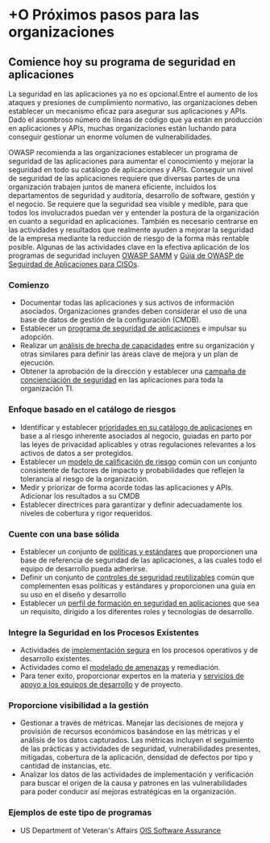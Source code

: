 # +O Próximos pasos para las organizaciones

## Comience hoy su programa de seguridad en aplicaciones

La seguridad en las aplicaciones ya no es opcional.Entre el aumento de los ataques y presiones de cumplimiento normativo, las organizaciones deben establecer un mecanismo eficaz para asegurar sus aplicaciones y APIs. Dado el asombroso número de líneas de código que ya están en producción en aplicaciones y APIs, muchas organizaciones están luchando para conseguir gestionar un enorme volumen de vulnerabilidades.

OWASP recomienda a las organizaciones establecer un programa de seguridad de las aplicaciones para aumentar el conocimiento y mejorar la seguridad en todo su catálogo de aplicaciones y APIs. Conseguir un nivel de seguridad de las aplicaciones requiere que diversas partes de una organización trabajen juntos de manera eficiente, incluidos los departamentos de seguridad y auditoría, desarrollo de software, gestión y el negocio. Se requiere que la seguridad sea visible y medible, para que todos los involucrados puedan ver y entender la postura de la organización en cuanto a seguridad en aplicaciones. También es necesario centrarse en las actividades y resultados que realmente ayuden a mejorar la seguridad de la empresa mediante la reducción de riesgo de la forma más rentable posible. Algunas de las actividades clave en la efectiva aplicación de los programas de seguridad incluyen [OWASP SAMM](https://owasp.org/www-project-samm/) y [Gúia de OWASP de Seguirdad de Aplicaciones para CISOs](https://owasp.org/www-pdf-archive/Owasp-ciso-guide.pdf).

### Comienzo

* Documentar todas las aplicaciones y sus activos de información asociados. Organizaciones grandes deben considerar el uso de una base de datos de gestión de la configuración (CMDB).
* Establecer un [programa de seguridad de aplicaciones](https://owasp.org/www-project-samm/) e impulsar su adopción.
* Realizar un [análisis de brecha de capacidades](https://owasp.org/www-project-samm/) entre su organización y otras similares para definir las áreas clave de mejora y un plan de ejecución.
*  Obtener la aprobación de la dirección y establecer una [campaña de concienciación de seguridad](https://owasp.org/www-project-samm/) en las aplicaciones para toda la organización TI.

### Enfoque basado en el catálogo de riesgos

* Identificar y establecer [prioridades en su catálogo de aplicaciones](https://owasp.org/www-project-samm/) en base a al riesgo inherente asociados al negocio, guiadas en parto por las leyes de privacidad aplicables y otras regulaciones relevantes a los activos de datos a ser protegidos.
* Establecer un [modelo de calificación de riesgo](https://owasp.org/www-community/OWASP_Risk_Rating_Methodology) común con un conjunto consistente de factores de impacto y
probabilidades que reflejen la tolerancia al riesgo de la organización.
* Medir y priorizar de forma acorde todas las aplicaciones y APIs. Adicionar los resultados a su CMDB
*  Establecer directrices para garantizar y definir adecuadamente los niveles de cobertura y rigor requeridos.

### Cuente con una base sólida

* Establecer un conjunto de [políticas y estándares](https://owasp.org/www-project-samm/)  que proporcionen una base de referencia de seguridad de las aplicaciones, a las cuales todo el equipo de desarrollo pueda adherirse.
* Definir un conjunto de [controles de seguridad reutilizables](https://owasp.org/www-project-security-knowledge-framework/) común que complementen esas políticas y estándares y proporcionen una guía en su uso en el diseño y desarrollo
* Establecer un [perfil de formación en seguridad en aplicaciones](https://owasp.org/www-project-samm/) que sea un requisito, dirigido a los diferentes roles y tecnologías de desarrollo.

### Integre la Seguridad en los Procesos Existentes

* Actividades de [implementación segura](https://owasp.org/www-project-samm/) en los procesos operativos y de desarrollo existentes. 
* Actividades como el [modelado de amenazas](https://owasp.org/www-project-samm/) y remediación.
* Para tener exito, proporcionar expertos en la materia y [servicios de apoyo a los equipos de desarrollo](https://owasp.org/www-project-samm/) y de proyecto.

### Proporcione visibilidad a la gestión

* Gestionar a través de métricas. Manejar las decisiones de mejora y provisión de recursos económicos basándose en las métricas y el análisis de los datos capturados. Las métricas incluyen el seguimiento de las prácticas y actividades de seguridad, vulnerabilidades presentes, mitigadas, cobertura de la aplicación, densidad de defectos por tipo y cantidad de instancias, etc.
* Analizar los datos de las actividades de implementación y verificación para buscar el origen de la causa y patrones en las vulnerabilidades para poder conducir así mejoras estratégicas en la organización.

### Ejemplos de este tipo de programas

* US Department of Veteran's Affairs [OIS Software Assurance](https://wiki.mobilehealth.va.gov/display/OISSWA/OIS+Software+Assurance)
